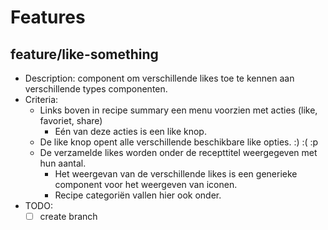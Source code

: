 # Features

## feature/like-something
- Description: component om verschillende likes toe te kennen aan verschillende types componenten.
- Criteria:
  - Links boven in recipe summary een menu voorzien met acties (like, favoriet, share)
    - Eén van deze acties is een like knop.
  - De like knop opent alle verschillende beschikbare like opties. :) :( :p
  - De verzamelde likes worden onder de recepttitel weergegeven met hun aantal.
    - Het weergevan van de verschillende likes is een generieke component voor het weergeven van iconen.
    - Recipe categoriën vallen hier ook onder.
- TODO:
  - [ ] create branch
